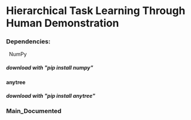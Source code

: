 # Hierarchical Task Learning Through Human Demonstration

### Dependencies:
&nbsp; NumPy
##### download with "pip install numpy"
#### anytree
##### download with "pip install anytree"

### Main_Documented
